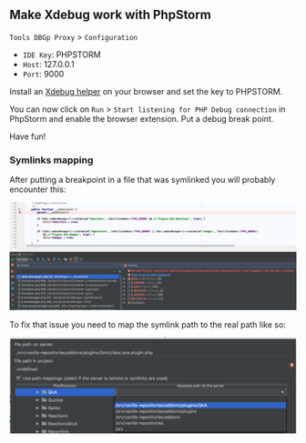 ## Make Xdebug work with PhpStorm

`Tools DBGp Proxy` > `Configuration`

- `IDE Key`: PHPSTORM
- `Host`: 127.0.0.1
- `Port`: 9000

Install an [Xdebug helper](https://confluence.jetbrains.com/display/PhpStorm/Browser+Debugging+Extensions)
on your browser and set the key to PHPSTORM.

You can now click on `Run` > `Start listening for PHP Debug connection` in PhpStorm and enable the browser extension.
Put a debug break point.

Have fun!

### Symlinks mapping

After putting a breakpoint in a file that was symlinked you will probably encounter this: 

![Xdebug Mapping needed](./images/xdebug_mapping_needed.png)

To fix that issue you need to map the symlink path to the real path like so:

![Xdebug Mapping](./images/xdebug_mapping.png)
